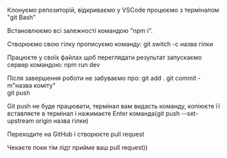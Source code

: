 Клонуємо репозиторій, відкриваємо у VSCode процюємо з терміналом "git Bash"

Встановлюємо всі залежності командою "npm i".

Створюємо свою гілку прописуємо команду: 
git switch -c назва гілки

Працюєте у своїх файлах щоб переглядати результат запускаємо сервер командою: 
npm run dev

Після завершення роботи не забуваємо про: 
git add .
git commit -m"назва коміту"  
git push

Git push не буде працювати, термінал вам видасть команду, копіюєте її вставляєте в термінал і нажимаєте Enter
команда(git push --set-upstream origin назва гілки)

Переходите на GitHub і створюєте pull request

Чекаєте поки тім лідт прийме ваш pull request))